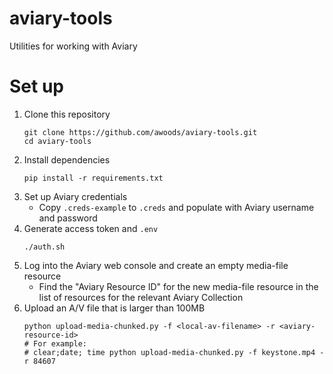 # aviary-tools
Utilities for working with Aviary

# Set up

1. Clone this repository
   ```
   git clone https://github.com/awoods/aviary-tools.git
   cd aviary-tools
   ```
1. Install dependencies
   ```
   pip install -r requirements.txt
   ```
1. Set up Aviary credentials
   - Copy `.creds-example` to `.creds` and populate with Aviary username and password
1. Generate access token and `.env`
   ```
   ./auth.sh
   ```
1. Log into the Aviary web console and create an empty media-file resource
   - Find the "Aviary Resource ID" for the new media-file resource in the list of resources for the relevant Aviary Collection
1. Upload an A/V file that is larger than 100MB
   ```
   python upload-media-chunked.py -f <local-av-filename> -r <aviary-resource-id>
   # For example:
   # clear;date; time python upload-media-chunked.py -f keystone.mp4 -r 84607
   ```

